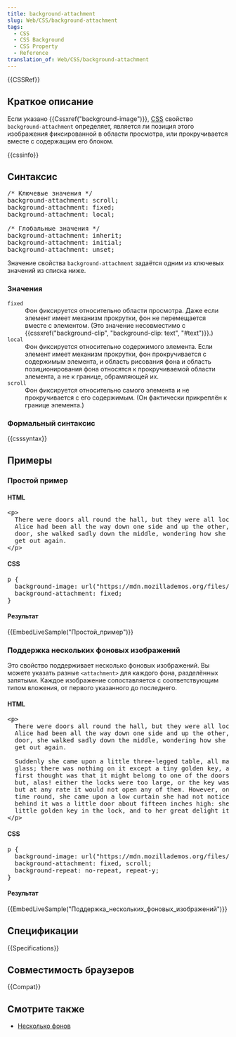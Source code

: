 ```yaml
---
title: background-attachment
slug: Web/CSS/background-attachment
tags:
  - CSS
  - CSS Background
  - CSS Property
  - Reference
translation_of: Web/CSS/background-attachment
---
```

<div>{{CSSRef}}</div>

<h2 id="Summary">Краткое описание</h2>

<p>Если указано {{Cssxref("background-image")}}, <a href="/en-US/docs/CSS" title="CSS">CSS</a> свойство <code>background-attachment</code> определяет, является ли позиция этого изображения фиксированной в области просмотра, или прокручивается вместе с содержащим его блоком.</p>

<p>{{cssinfo}}</p>

<h2 id="Syntax">Синтаксис</h2>

<pre class="brush: css">/* Ключевые значения */
background-attachment: scroll;
background-attachment: fixed;
background-attachment: local;

/* Глобальные значения */
background-attachment: inherit;
background-attachment: initial;
background-attachment: unset;</pre>

<p>Значение свойства <code>background-attachment</code> задаётся одним из ключевых значений из списка ниже.</p>

<h3 id="Значения">Значения</h3>

<dl>
 <dt><code>fixed</code></dt>
 <dd>Фон фиксируется относительно области просмотра. Даже если элемент имеет механизм прокрутки, фон не перемещается вместе с элементом. (Это значение несовместимо с {{cssxref("background-clip", "background-clip: text", "#text")}}.)</dd>
 <dt><code>local</code></dt>
 <dd>Фон фиксируется относительно содержимого элемента. Если элемент имеет механизм прокрутки, фон прокручивается с содержимым элемента, и область рисования фона и область позиционирования фона относятся к прокручиваемой области элемента, а не к границе, обрамляющей их.</dd>
 <dt><code>scroll</code></dt>
 <dd>Фон фиксируется относительно самого элемента и не прокручивается с его содержимым. (Он фактически прикреплён к границе элемента.)</dd>
</dl>

<h3 id="Формальный_синтаксис">Формальный синтаксис</h3>

{{csssyntax}}

<h2 id="Examples">Примеры</h2>

<h3 id="Простой_пример">Простой пример</h3>

<h4 id="HTML">HTML</h4>

<pre class="brush: html">&lt;p&gt;
  There were doors all round the hall, but they were all locked; and when
  Alice had been all the way down one side and up the other, trying every
  door, she walked sadly down the middle, wondering how she was ever to
  get out again.
&lt;/p&gt;</pre>

<h4 id="CSS">CSS</h4>

<pre class="brush:css; highlight:[3];">p {
  background-image: url("https://mdn.mozillademos.org/files/12057/starsolid.gif");
  background-attachment: fixed;
}
</pre>

<h4 id="Результат">Результат</h4>

<p>{{EmbedLiveSample("Простой_пример")}}</p>

<h3 id="Поддержка_нескольких_фоновых_изображений">Поддержка нескольких фоновых изображений</h3>

<p>Это свойство поддерживает несколько фоновых изображений. Вы можете указать разные <code>&lt;attachment&gt;</code> для каждого фона, разделённых запятыми. Каждое изображение сопоставляется с соответствующим типом вложения, от первого указанного до последнего.</p>

<h4 id="HTML_2">HTML</h4>

<pre class="brush: html">&lt;p&gt;
  There were doors all round the hall, but they were all locked; and when
  Alice had been all the way down one side and up the other, trying every
  door, she walked sadly down the middle, wondering how she was ever to
  get out again.

  Suddenly she came upon a little three-legged table, all made of solid
  glass; there was nothing on it except a tiny golden key, and Alice's
  first thought was that it might belong to one of the doors of the hall;
  but, alas! either the locks were too large, or the key was too small,
  but at any rate it would not open any of them. However, on the second
  time round, she came upon a low curtain she had not noticed before, and
  behind it was a little door about fifteen inches high: she tried the
  little golden key in the lock, and to her great delight it fitted!
&lt;/p&gt;</pre>

<h4 id="CSS_2">CSS</h4>

<pre class="brush:css">p {
  background-image: url("https://mdn.mozillademos.org/files/12057/starsolid.gif"), url("https://mdn.mozillademos.org/files/12059/startransparent.gif");
  background-attachment: fixed, scroll;
  background-repeat: no-repeat, repeat-y;
}</pre>

<h4 id="Результат_2">Результат</h4>

<p>{{EmbedLiveSample("Поддержка_нескольких_фоновых_изображений")}}</p>

<h2 id="Specifications">Спецификации</h2>

{{Specifications}}

<h2 id="Browser_compatibility">Совместимость браузеров</h2>

<p>{{Compat}}</p>

<h2 id="See_also">Смотрите также</h2>

<ul>
 <li><a href="/en-US/docs/CSS/Multiple_backgrounds" title="CSS/Multiple backgrounds">Несколько фонов</a></li>
</ul>
